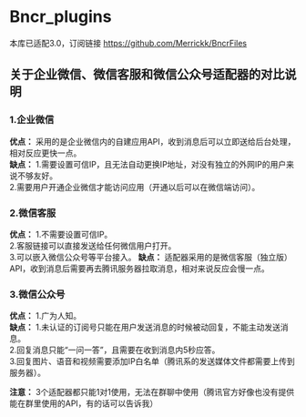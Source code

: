 # Bncr_plugins
本库已适配3.0，订阅链接 https://github.com/Merrickk/BncrFiles
## 关于企业微信、微信客服和微信公众号适配器的对比说明
### 1.企业微信
**优点：**
采用的是企业微信内的自建应用API，收到消息后可以立即送给后台处理，相对反应更快一点。  
**缺点：**
1.需要设置可信IP，且无法自动更换IP地址，对没有独立的外网IP的用户来说不够友好。  
2.需要用户开通企业微信才能访问应用（开通以后可以在微信端访问）。
### 2.微信客服 
**优点：**
1.不需要设置可信IP。  
2.客服链接可以直接发送给任何微信用户打开。  
3.可以嵌入微信公众号等平台接入。
**缺点：**
适配器采用的是微信客服（独立版）API，收到消息后需要再去腾讯服务器拉取消息，相对来说反应会慢一点。  
### 3.微信公众号 
**优点：**
1.广为人知。  
**缺点：**
1.未认证的订阅号只能在用户发送消息的时候被动回复，不能主动发送消息。  
2.回复消息只能“一问一答”，且需要在收到消息内5秒应答。  
3.回复图片、语音和视频需要添加IP白名单（腾讯系的发送媒体文件都需要上传到服务器）。  

**注意：**
3个适配器都只能1对1使用，无法在群聊中使用（腾讯官方好像也没有提供能在群里使用的API，有的话可以告诉我）
